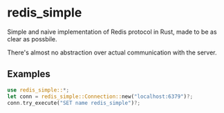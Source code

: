 # redis_simple

Simple and naive implementation of Redis protocol in Rust, made to be as clear as possbile.

There's almost no abstraction over actual communication with the server.

## Examples

``` rust
use redis_simple::*;
let conn = redis_simple::Connection::new("localhost:6379")?;
conn.try_execute("SET name redis_simple")?;
```
